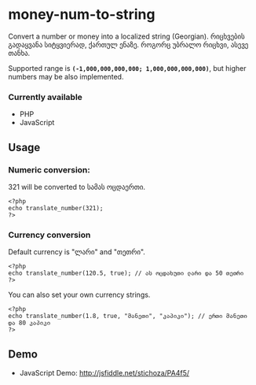 # money-num-to-string

Convert a number or money into a localized string (Georgian).
რიცხვების გადაყვანა სიტყვიერად, ქართულ ენაზე. როგორც უბრალო რიცხვი, ასევე თანხა.

Supported range is **`(-1,000,000,000,000; 1,000,000,000,000)`**, but higher numbers may be also implemented.

### Currently available
- PHP
- JavaScript

## Usage
### Numeric conversion:

321 will be converted to სამას ოცდაერთი.

	<?php
	echo translate_number(321);
	?>

### Currency conversion

Default currency is "ლარი" and "თეთრი".

	<?php
	echo translate_number(120.5, true);	// ას ოცდახუთი ლარი და 50 თეთრი
	?>

You can also set your own currency strings.

	<?php
	echo translate_number(1.8, true, "მანეთი", "კაპიკი"); // ერთი მანეთი და 80 კაპიკი
	?>

## Demo
- JavaScript Demo: http://jsfiddle.net/stichoza/PA4f5/
